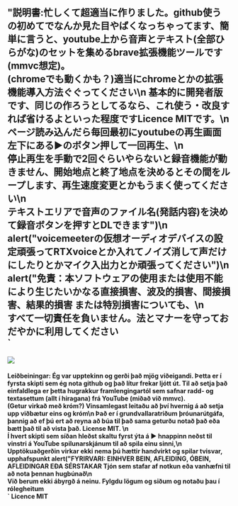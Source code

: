 <h2>
    "説明書:忙しくて超適当に作りました。github使うの初めてでなんか見た目やばくなっちゃってます、簡単に言うと、youtube上から音声とテキスト(全部ひらがな)のセットを集めるbrave拡張機能ツールです(mmvc想定)。<br>(chromeでも動くかも？)適当にchromeとかの拡張機能導入方法ぐぐってください\n
      基本的に開発者版です、同じの作ろうとしてるなら、これ使う・改良すれば省けるよといった程度ですLicence MITです。\n<br>
      ページ読み込んだら毎回最初にyoutubeの再生画面左下にある▶のボタン押して一回再生、\n<br>
      停止再生を手動で2回ぐらいやらないと録音機能が動きません、開始地点と終了地点を決めるとその間をループします、再生速度変更とかもうまく使ってください\n<br>
      テキストエリアで音声のファイル名(発話内容)を決めて録音ボタンを押すとDLできます")\n<br>
      alert("voicemeeterの仮想オーディオデバイスの設定頑張ってRTXvoiceとか入れてノイズ消して声だけにしたりとかマイク入出力とか頑張ってください")\n<br>
      alert("免責：本ソフトウェアの使用または使用不能により生じたいかなる直接損害、波及的損害、間接損害、結果的損害 または特別損害についても、\n<br>
      すべて一切責任を負いません。法とマナーを守っておだやかに利用してください<br>
      `

</h2>

<img src="https://user-images.githubusercontent.com/121276038/209273230-45ac0f82-c004-488b-a7a2-9c5e3e22e5e8.png">
<h4>Leiðbeiningar: Ég var upptekinn og gerði það mjög viðeigandi. Þetta er í fyrsta skipti sem ég nota github og það lítur frekar ljótt út. Til að setja það einfaldlega er þetta hugrakkur framlengingartól sem safnar radd- og textasettum (allt í hiragana) frá YouTube (miðað við mmvc). <br>(Getur virkað með króm?) Vinsamlegast leitaðu að því hvernig á að setja upp viðbætur eins og króm\n
      Það er í grundvallaratriðum þróunarútgáfa, þannig að ef þú ert að reyna að búa til það sama geturðu notað það eða bætt það til að vista það. License MIT. \n<br>
      Í hvert skipti sem síðan hleðst skaltu fyrst ýta á ▶ hnappinn neðst til vinstri á YouTube spilunarskjánum til að spila einu sinni,\n<br>
      Upptökuaðgerðin virkar ekki nema þú hættir handvirkt og spilar tvisvar, upphafspunkt
      alert("FYRIRVARI: EINHVER BEIN, AFLEIDING, ÓBEIN, AFLEIDINGAR EÐA SÉRSTAKAR Tjón sem stafar af notkun eða vanhæfni til að nota þennan hugbúnað\n<br>
      Við berum ekki ábyrgð á neinu. Fylgdu lögum og siðum og notaðu þau í rólegheitum<br>
      `
Licence MIT
</h4>
